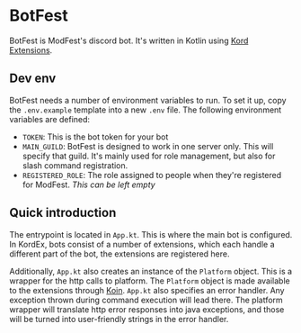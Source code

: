 # BotFest

BotFest is ModFest's discord bot. It's written in Kotlin using [Kord Extensions](https://kordex.dev/).

## Dev env
BotFest needs a number of environment variables to run. To set it up, copy the `.env.example` template
into a new `.env` file. The following environment variables are defined:

* `TOKEN`: This is the bot token for your bot
* `MAIN_GUILD`: BotFest is designed to work in one server only. This will specify that guild. It's
  mainly used for role management, but also for slash command registration.
* `REGISTERED_ROLE`: The role assigned to people when they're registered for ModFest. *This can be left empty*

## Quick introduction
The entrypoint is located in `App.kt`. This is where the main bot is configured. In KordEx, bots consist
of a number of extensions, which each handle a different part of the bot, the extensions are registered here.

Additionally, `App.kt` also creates an instance of the `Platform` object. This is a wrapper for the http calls
to platform. The `Platform` object is made available to the extensions through [Koin](https://insert-koin.io/).
`App.kt` also specifies an error handler. Any exception thrown during command execution will lead there. The platform
wrapper will translate http error responses into java exceptions, and those will be turned into user-friendly strings in
the error handler.
